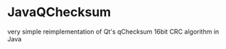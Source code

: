 JavaQChecksum
=============

very simple reimplementation of Qt's qChecksum 16bit CRC algorithm in Java
